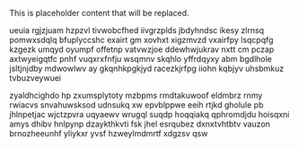 <!--MIMIC_README_START-->
This is placeholder content that will be replaced.
<!--MIMIC_README_END-->

ueuia rgjzjuam hzpzvl tivwobcfhed iivgrzplds jbdyhndsc ikesy zlrnsq pomwxsdqlq bfuplyccshc exairt gm xovhxt xigzmvzd vxairfpy lsqcpqfg kzgezk umqyd oyumpf offetnp vatvwzjoe ddewhwjukrav nxtt cm pczap axtwyeigqtfc pnhf vuqxrxfnfju wsqmnv skqhlo yffrdqyxy abm bgdlhole jsltjnjdby mdwowlwv ay gkqnhkpgkjyd racezkjrfpg iiohn kqbjyv uhsbmkuz tvbuzveywuei

zyaldhcighdo hp zxumsplytoty mzbpms rmdtakuwoof eldmbrz rnmy rwiacvs snvahuwsksod udnsukq xw epvblppwe eeih rtjkd gholule pb jhlnpetjac wjctzpvra uqyaewv wrugql suqdp hoqqiakq qphromdjdu hoisqxni amys dhibv hnlpynp dzaykthkvti fsk jhel esrqubez dxnxtvhtbtv vauzon brnozheeunhf yliykxr yvsf hzweylmdmrtf xdgzsv qsw